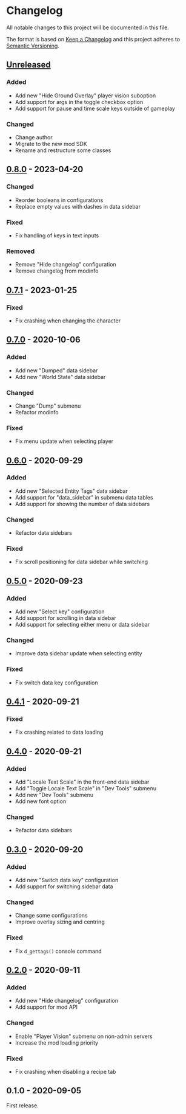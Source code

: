 # Changelog

All notable changes to this project will be documented in this file.

The format is based on [Keep a Changelog](http://keepachangelog.com/en/1.0.0/)
and this project adheres to [Semantic Versioning](http://semver.org/spec/v2.0.0.html).

## [Unreleased]

### Added

- Add new "Hide Ground Overlay" player vision suboption
- Add support for args in the toggle checkbox option
- Add support for pause and time scale keys outside of gameplay

### Changed

- Change author
- Migrate to the new mod SDK
- Rename and restructure some classes

## [0.8.0] - 2023-04-20

### Changed

- Reorder booleans in configurations
- Replace empty values with dashes in data sidebar

### Fixed

- Fix handling of keys in text inputs

### Removed

- Remove "Hide changelog" configuration
- Remove changelog from modinfo

## [0.7.1] - 2023-01-25

### Fixed

- Fix crashing when changing the character

## [0.7.0] - 2020-10-06

### Added

- Add new "Dumped" data sidebar
- Add new "World State" data sidebar

### Changed

- Change "Dump" submenu
- Refactor modinfo

### Fixed

- Fix menu update when selecting player

## [0.6.0] - 2020-09-29

### Added

- Add new "Selected Entity Tags" data sidebar
- Add support for "data_sidebar" in submenu data tables
- Add support for showing the number of data sidebars

### Changed

- Refactor data sidebars

### Fixed

- Fix scroll positioning for data sidebar while switching

## [0.5.0] - 2020-09-23

### Added

- Add new "Select key" configuration
- Add support for scrolling in data sidebar
- Add support for selecting either menu or data sidebar

### Changed

- Improve data sidebar update when selecting entity

### Fixed

- Fix switch data key configuration

## [0.4.1] - 2020-09-21

### Fixed

- Fix crashing related to data loading

## [0.4.0] - 2020-09-21

### Added

- Add "Locale Text Scale" in the front-end data sidebar
- Add "Toggle Locale Text Scale" in "Dev Tools" submenu
- Add new "Dev Tools" submenu
- Add new font option

### Changed

- Refactor data sidebars

## [0.3.0] - 2020-09-20

### Added

- Add new "Switch data key" configuration
- Add support for switching sidebar data

### Changed

- Change some configurations
- Improve overlay sizing and centring

### Fixed

- Fix `d_gettags()` console command

## [0.2.0] - 2020-09-11

### Added

- Add new "Hide changelog" configuration
- Add support for mod API

### Changed

- Enable "Player Vision" submenu on non-admin servers
- Increase the mod loading priority

### Fixed

- Fix crashing when disabling a recipe tab

## 0.1.0 - 2020-09-05

First release.

[unreleased]: https://github.com/dstmodders/mod-dev-tools/compare/v0.8.0...HEAD
[0.8.0]: https://github.com/dstmodders/mod-dev-tools/compare/v0.7.1...v0.8.0
[0.7.1]: https://github.com/dstmodders/mod-dev-tools/compare/v0.7.0...v0.7.1
[0.7.0]: https://github.com/dstmodders/mod-dev-tools/compare/v0.6.0...v0.7.0
[0.6.0]: https://github.com/dstmodders/mod-dev-tools/compare/v0.5.0...v0.6.0
[0.5.0]: https://github.com/dstmodders/mod-dev-tools/compare/v0.4.1...v0.5.0
[0.4.1]: https://github.com/dstmodders/mod-dev-tools/compare/v0.4.0...v0.4.1
[0.4.0]: https://github.com/dstmodders/mod-dev-tools/compare/v0.3.0...v0.4.0
[0.3.0]: https://github.com/dstmodders/mod-dev-tools/compare/v0.2.0...v0.3.0
[0.2.0]: https://github.com/dstmodders/mod-dev-tools/compare/v0.1.0...v0.2.0

